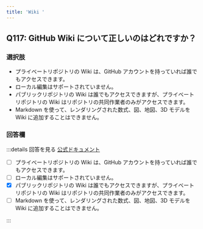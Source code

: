 ```yaml
---
title: 'Wiki '
---
```


## Q117: GitHub Wiki について正しいのはどれですか？

### 選択肢

- プライベートリポジトリの Wiki は、GitHub アカウントを持っていれば誰でもアクセスできます。
- ローカル編集はサポートされていません。
- パブリックリポジトリの Wiki は誰でもアクセスできますが、プライベートリポジトリの Wiki はリポジトリの共同作業者のみがアクセスできます。
- Markdown を使って、レンダリングされた数式、図、地図、3D モデルを Wiki に追加することはできません。

### 回答欄

:::details 回答を見る
[公式ドキュメント](https://docs.github.com/ja/communities/documenting-your-project-with-wikis/about-wikis)

- [ ] プライベートリポジトリの Wiki は、GitHub アカウントを持っていれば誰でもアクセスできます。
- [ ] ローカル編集はサポートされていません。
- [x] パブリックリポジトリの Wiki は誰でもアクセスできますが、プライベートリポジトリの Wiki はリポジトリの共同作業者のみがアクセスできます。
- [ ] Markdown を使って、レンダリングされた数式、図、地図、3D モデルを Wiki に追加することはできません。

:::
